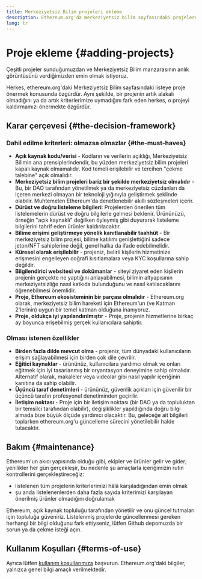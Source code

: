 ```yaml
---
title: Merkeziyetsiz Bilim projeleri ekleme
description: Ethereum.org'da merkeziyetsiz bilim sayfasındaki projelere bağlantılar eklerken kullandığımız politika
lang: tr
---
```


# Proje ekleme {#adding-projects}

Çeşitli projeler sunduğumuzdan ve Merkeziyetsiz Bilim manzarasının anlık görüntüsünü verdiğimizden emin olmak istiyoruz.

Herkes, ethereum.org'daki Merkeziyetsiz Bilim sayfasındaki listeye proje önermek konusunda özgürdür. Aynı şekilde, bir projenin artık alakalı olmadığını ya da artık kriterlerimize uymadığını fark eden herkes, o projeyi kaldırmamızı önermekte özgürdür.

## Karar çerçevesi {#the-decision-framework}

### Dahil edilme kriterleri: olmazsa olmazlar {#the-must-haves}

- **Açık kaynak kodu/verisi** - Kodların ve verilerin açıklığı, Merkeziyetsiz Bilimin ana prensiplerindendir, bu yüzden merkeziyetsiz bilim projeleri kapalı kaynak olmamalıdır. Kod temeli erişilebilir ve tercihen "çekme talebine" açık olmalıdır.
- **Merkeziyetsiz bilim projeleri bariz bir şekilde merkeziyetsiz olmalıdır** - Bu, bir DAO tarafından yönetilmek ya da merkeziyetsiz cüzdanları da içeren merkezi olmayan bir teknoloji yığınıyla geliştirmek şeklinde olabilir. Muhtemelen Ethereum'da denetlenebilir akıllı sözleşmeleri içerir.
- **Dürüst ve doğru listeleme bilgileri**: Projelerden önerilen tüm listelemelerin dürüst ve doğru bilgilerle gelmesi beklenir. Ürününüzü, örneğin "açık kaynaklı" değilken öyleymiş gibi duyurarak listeleme bilgilerini tahrif eden ürünler kaldırılacaktır.
- **Bilime erişimi geliştirmeye yönelik kanıtlanabilir taahhüt** - Bir merkeziyetsiz bilim projesi, bilime katılımı genişlettiğini sadece jeton/NFT sahiplerine değil, genel halka da ifade edebilmelidir.
- **Küresel olarak erişilebilir** - projeniz, belirli kişilerin hizmetinize erişmesini engelleyen coğrafi kısıtlamalara veya KYC koşullarına sahip değildir.
- **Bilgilendirici websitesi ve dokümanlar** - siteyi ziyaret eden kişilerin projenin gerçekte ne yaptığını anlayabilmesi, bilimin altyapısının merkeziyetsizliğe nasıl katkıda bulunduğunu ve nasıl katılacaklarını öğrenebilmesi önemlidir.
- **Proje, Ethereum ekosisteminin bir parçası olmalıdır** - Ethereum.org olarak, merkeziyetsiz bilim hareketi için Ethereum'un (ve Katman 2'lerinin) uygun bir temel katman olduğuna inanıyoruz.
- **Proje, oldukça iyi yapılandırılmıştır** - Proje, projenin hizmetlerine birkaç ay boyunca erişebilmiş gerçek kullanıcılara sahiptir.

### Olması istenen özellikler

- **Birden fazla dilde mevcut olma** - projeniz, tüm dünyadaki kullanıcıların erişim sağlayabilmesi için birden çok dile çevrilir.
- **Eğitici kaynaklar** - ürününüz, kullanıcılara yardımcı olmak ve onları eğitmek için iyi tasarlanmış bir oryantasyon deneyimine sahip olmalıdır. Alternatif olarak, makaleler veya videolar gibi nasıl yapılır içeriğinin kanıtına da sahip olabilir.
- **Üçüncü taraf denetimleri** - ürününüz, güvenlik açıkları için güvenilir bir üçüncü tarafın profesyonel denetiminden geçirilir.
- **İletişim noktası** - Proje için bir iletişim noktası (bir DAO ya da topluluktan bir temsilci tarafından olabilir), değişiklikler yapıldığında doğru bilgi almada bize büyük ölçüde yardımcı olacaktır. Bu, geleceğe ait bilgileri toplarken ethereum.org'u güncelleme sürecini yönetilebilir halde tutacaktır.

## Bakım {#maintenance}

Ethereum'un akıcı yapısında olduğu gibi, ekipler ve ürünler gelir ve gider; yenilikler her gün gerçekleşir, bu nedenle şu amaçlarla içeriğimizin rutin kontrollerini gerçekleştireceğiz:

- listelenen tüm projelerin kriterlerimizi hâlâ karşıladığından emin olmak
- şu anda listelenenlerden daha fazla sayıda kriterimizi karşılayan önerilmiş ürünler olmadığını doğrulamak

Ethereum, açık kaynak topluluğu tarafından yönetilir ve onu güncel tutmaları için topluluğa güveniriz. Listelenmiş projelerde güncellenmesi gereken herhangi bir bilgi olduğunu fark ettiyseniz, lütfen Github depomuzda bir sorun ya da çekme isteği açın.

## Kullanım Koşulları {#terms-of-use}

Ayrıca lütfen [kullanım koşullarımıza](/terms-of-use/) başvurun. Ethereum.org'daki bilgiler, yalnızca genel bilgi amaçlı verilmektedir.

